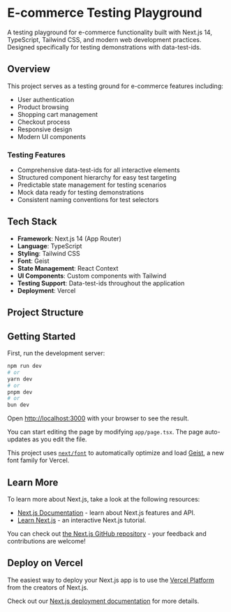 # E-commerce Testing Playground

A testing playground for e-commerce functionality built with Next.js 14, TypeScript, Tailwind CSS, and modern web development practices. Designed specifically for testing demonstrations with data-test-ids.

## Overview

This project serves as a testing ground for e-commerce features including:
- User authentication
- Product browsing
- Shopping cart management
- Checkout process
- Responsive design
- Modern UI components

### Testing Features
- Comprehensive data-test-ids for all interactive elements
- Structured component hierarchy for easy test targeting
- Predictable state management for testing scenarios
- Mock data ready for testing demonstrations
- Consistent naming conventions for test selectors

## Tech Stack

- **Framework**: Next.js 14 (App Router)
- **Language**: TypeScript
- **Styling**: Tailwind CSS
- **Font**: Geist
- **State Management**: React Context
- **UI Components**: Custom components with Tailwind
- **Testing Support**: Data-test-ids throughout the application
- **Deployment**: Vercel

## Project Structure

## Getting Started

First, run the development server:

```bash
npm run dev
# or
yarn dev
# or
pnpm dev
# or
bun dev
```

Open [http://localhost:3000](http://localhost:3000) with your browser to see the result.

You can start editing the page by modifying `app/page.tsx`. The page auto-updates as you edit the file.

This project uses [`next/font`](https://nextjs.org/docs/app/building-your-application/optimizing/fonts) to automatically optimize and load [Geist](https://vercel.com/font), a new font family for Vercel.

## Learn More

To learn more about Next.js, take a look at the following resources:

- [Next.js Documentation](https://nextjs.org/docs) - learn about Next.js features and API.
- [Learn Next.js](https://nextjs.org/learn) - an interactive Next.js tutorial.

You can check out [the Next.js GitHub repository](https://github.com/vercel/next.js) - your feedback and contributions are welcome!

## Deploy on Vercel

The easiest way to deploy your Next.js app is to use the [Vercel Platform](https://vercel.com/new?utm_medium=default-template&filter=next.js&utm_source=create-next-app&utm_campaign=create-next-app-readme) from the creators of Next.js.

Check out our [Next.js deployment documentation](https://nextjs.org/docs/app/building-your-application/deploying) for more details.
